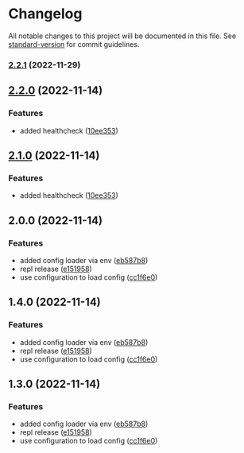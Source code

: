 # Changelog

All notable changes to this project will be documented in this file. See [standard-version](https://github.com/conventional-changelog/standard-version) for commit guidelines.

### [2.2.1](https://github.com/silenteer/raio/compare/raio/2.2.0...raio/2.2.1) (2022-11-29)

## [2.2.0](https://github.com/silenteer/raio/compare/raio/2.0.0...raio/2.2.0) (2022-11-14)


### Features

* added healthcheck ([10ee353](https://github.com/silenteer/raio/commit/10ee35388675cc4bcfef5ffff75967d96d6b4f6e))

## [2.1.0](https://github.com/silenteer/raio/compare/v1.3.0...v2.1.0) (2022-11-14)


### Features

* added healthcheck ([10ee353](https://github.com/silenteer/raio/commit/10ee35388675cc4bcfef5ffff75967d96d6b4f6e))

## 2.0.0 (2022-11-14)


### Features

* added config loader via env ([eb587b8](https://github.com/silenteer/raio/commit/eb587b84001770be513d654917bf9fa9e99390cb))
* repl release ([e151958](https://github.com/silenteer/raio/commit/e15195850c7d07d86883af4c295a78322da3d619))
* use configuration to load config ([cc1f6e0](https://github.com/silenteer/raio/commit/cc1f6e0d6981da463ef05076df6db1aeee600da4))

## 1.4.0 (2022-11-14)


### Features

* added config loader via env ([eb587b8](https://github.com/silenteer/raio/commit/eb587b84001770be513d654917bf9fa9e99390cb))
* repl release ([e151958](https://github.com/silenteer/raio/commit/e15195850c7d07d86883af4c295a78322da3d619))
* use configuration to load config ([cc1f6e0](https://github.com/silenteer/raio/commit/cc1f6e0d6981da463ef05076df6db1aeee600da4))

## 1.3.0 (2022-11-14)


### Features

* added config loader via env ([eb587b8](https://github.com/silenteer/raio/commit/eb587b84001770be513d654917bf9fa9e99390cb))
* repl release ([e151958](https://github.com/silenteer/raio/commit/e15195850c7d07d86883af4c295a78322da3d619))
* use configuration to load config ([cc1f6e0](https://github.com/silenteer/raio/commit/cc1f6e0d6981da463ef05076df6db1aeee600da4))
